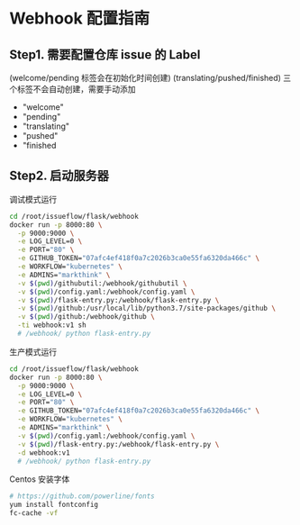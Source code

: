 # Webhook 配置指南

## Step1. 需要配置仓库 issue 的 Label

(welcome/pending 标签会在初始化时间创建)
(translating/pushed/finished) 三个标签不会自动创建，需要手动添加

- "welcome"
- "pending"
- "translating"
- "pushed"
- "finished

## Step2. 启动服务器

调试模式运行

```bash
cd /root/issueflow/flask/webhook
docker run -p 8000:80 \
  -p 9000:9000 \
  -e LOG_LEVEL=0 \
  -e PORT="80" \
  -e GITHUB_TOKEN="07afc4ef418f0a7c2026b3ca0e55fa6320da466c" \
  -e WORKFLOW="kubernetes" \
  -e ADMINS="markthink" \
  -v $(pwd)/githubutil:/webhook/githubutil \
  -v $(pwd)/config.yaml:/webhook/config.yaml \
  -v $(pwd)/flask-entry.py:/webhook/flask-entry.py \
  -v $(pwd)/github:/usr/local/lib/python3.7/site-packages/github \
  -v $(pwd)/github:/webhook/github \
  -ti webhook:v1 sh
  # /webhook/ python flask-entry.py
```

生产模式运行

```bash
cd /root/issueflow/flask/webhook
docker run -p 8000:80 \
  -p 9000:9000 \
  -e LOG_LEVEL=0 \
  -e PORT="80" \
  -e GITHUB_TOKEN="07afc4ef418f0a7c2026b3ca0e55fa6320da466c" \
  -e WORKFLOW="kubernetes" \
  -e ADMINS="markthink" \
  -v $(pwd)/config.yaml:/webhook/config.yaml \
  -v $(pwd)/flask-entry.py:/webhook/flask-entry.py \
  -d webhook:v1
  # /webhook/ python flask-entry.py
```

Centos 安装字体
```bash
# https://github.com/powerline/fonts
yum install fontconfig
fc-cache -vf
```